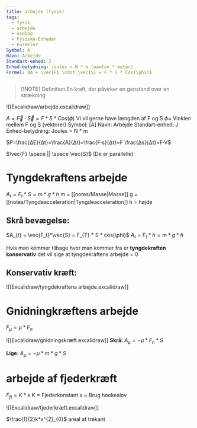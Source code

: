 ```yaml
---
title: arbejde (fysik)
tags:
  - fysik
  - arbejde
  - ordbog
  - Fysiske-Enheder
  - Formeler
Symbol: A
Navn: Arbejde
Standart-enhed: J
Enhed-betydning: joules = N * m (newton * meter)
Formel: $A = \vec{F} \cdot \vec{S} = F * S * Cos(\phi)$
---
```

> [!NOTE] Definition
> En kraft, der påvirker en genstand over en strækning

![[Excalidraw/arbejde.excalidraw]]


$A = \vec{F} \cdot \vec{S} = F * S * Cos(\phi)$ 
	Vi vil gerne have længden af F og S
$\phi =$ Vinklen mellem F og S (vektorer)
Symbol: [A]
Navn: Arbejde
Standart-enhed: J
Enhed-betydning: Joules = N * m

$P=\frac{ΔE}{Δt}=\frac{A}{Δt}=\frac{F·s}{Δt}=F \frac{Δs}{Δt}=F·V$

$\vec{F} \space || \space \vec{S}$  (De er parallelle)

# Tyngdekraftens arbejde
$A_{t} = F_{t}*S = m*g*h$
m = [[notes/Masse|Masse]]
g = [[notes/Tyngdeacceleration|Tyngdeacceleration]]
h = højde


## Skrå bevægelse:
$A_{t} = \vec{F_t}*\vec{S} = F_{T} * S * cos(\phi)$
$A_{t} = F_{t}*h = m*g*h$

Hvis man kommer tilbage hvor man kommer fra er **tyngdekraften konservativ** det vil sige at tyngdekraftens arbejde = 0
## Konservativ kræft:

![[Excalidraw/tyngdekraftens arbejde.excalidraw]]

# Gnidningkræftens arbejde
$F_{\mu} = \mu * F_{n}$

![[Excalidraw/gnidningskræft.excalidraw]]
**Skrå:**
$A_{\mu}=-\mu * F_{n}*S$

**Lige:**
$A_{\mu}=-\mu * m*g*S$

# arbejde af fjederkræft
$F_{fj} = K*x$
K = Fjederkonstant
x = 
Brug hookeslov

![[Excalidraw/fjederkræft.excalidraw]]

$\frac{1}{2}k*x^{2}_{0}$ areal af trekant
